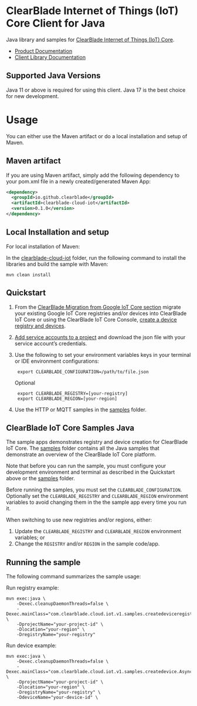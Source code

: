 # ClearBlade Internet of Things (IoT) Core Client for Java

Java library and samples for [ClearBlade Internet of Things (IoT) Core][product-docs].

- [Product Documentation][product-docs]
- [Client Library Documentation][javasdk]

## Supported Java Versions

Java 11 or above is required for using this client. Java 17 is the best choice for new development.

# Usage

You can either use the Maven artifact or do a local installation and setup of Maven.

## Maven artifact

If you are using Maven artifact, simply add the following dependency to your pom.xml file in a newly created/generated Maven App:

```xml
<dependency>
  <groupId>io.github.clearblade</groupId>
  <artifactId>clearblade-cloud-iot</artifactId>
  <version>0.1.0</version>
</dependency>
```

## Local Installation and setup

For local installation of Maven:

In the [clearblade-cloud-iot](./clearblade-cloud-iot) folder, run the following command to install the libraries and build the sample with
Maven:

    mvn clean install

## Quickstart

1. From the [ClearBlade Migration from Google IoT Core section](https://clearblade.atlassian.net/wiki/spaces/IC/pages/2202664969/Migration+from+Google+IoT+Core)
   migrate your existing Google IoT Core registries and/or devices into ClearBlade IoT Core or using the
   ClearBlade IoT Core Console, [create a device registry and devices](https://clearblade.atlassian.net/wiki/spaces/IC/pages/2202206388/Creating+registries+and+devices).

2. [Add service accounts to a project](https://clearblade.atlassian.net/wiki/spaces/IC/pages/2240675843/Add+service+accounts+to+a+project) and download the json file with your service
   account’s credentials.

3. Use the following to set your environment variables keys in your terminal or IDE environment configurations:

   ```
    export CLEARBLADE_CONFIGURATION=/path/to/file.json
   ```

   Optional

   ```
    export CLEARBLADE_REGISTRY=[your-registry]
    export CLEARBLADE_REGION=[your-region]
   ```

4. Use the HTTP or MQTT samples in the [samples](./clearblade-cloud-iot/samples) folder.

## ClearBlade IoT Core Samples Java

The sample apps demonstrates registry and device creation for ClearBlade IoT Core. The [samples](./clearblade-cloud-iot/samples) folder contains all the Java samples that demonstrate an overview of the ClearBlade IoT Core platform.

Note that before you can run the sample, you must configure your development environment
and terminal as described in the Quickstart above or the [samples](./clearblade-cloud-iot/samples) folder.

Before running the samples, you must set the `CLEARBLADE_CONFIGURATION`. Optionally set the `CLEARBLADE_REGISTRY` and
`CLEARBLADE_REGION` environment variables to avoid changing them in the the sample app every time you run it.

When switching to use new registries and/or regions, either:

1. Update the `CLEARBLADE_REGISTRY` and `CLEARBLADE_REGION` environment variables; or
2. Change the `REGISTRY` and/or `REGION` in the sample code/app.

## Running the sample

The following command summarizes the sample usage:

Run registry example:

    mvn exec:java \
    	-Dexec.cleanupDaemonThreads=false \
        -Dexec.mainClass="com.clearblade.cloud.iot.v1.samples.createdeviceregistry.SyncCreateDeviceRegistry" \
    	-DprojectName="your-project-id" \
    	-Dlocation="your-region" \
    	-DregistryName="your-registry"

Run device example:

    mvn exec:java \
    	-Dexec.cleanupDaemonThreads=false \
        -Dexec.mainClass="com.clearblade.cloud.iot.v1.samples.createdevice.AsyncCreateDevice" \
    	-DprojectName="your-project-id" \
    	-Dlocation="your-region" \
    	-DregistryName="your-registry" \
    	-DdeviceName="your-device-id" \

[product-docs]: https://clearblade.atlassian.net/wiki/spaces/IC/overview
[javasdk]: https://clearblade.atlassian.net/wiki/spaces/IC/pages/2231173185/Java
